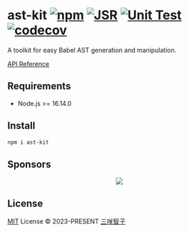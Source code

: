 # ast-kit [![npm](https://img.shields.io/npm/v/ast-kit.svg)](https://npmjs.com/package/ast-kit) [![JSR](https://jsr.io/badges/@sxzz/ast-kit)](https://jsr.io/@sxzz/ast-kit) [![Unit Test](https://github.com/sxzz/ast-kit/actions/workflows/unit-test.yml/badge.svg)](https://github.com/sxzz/ast-kit/actions/workflows/unit-test.yml) [![codecov](https://codecov.io/gh/sxzz/ast-kit/graph/badge.svg?token=MHTCPNMZAK)](https://codecov.io/gh/sxzz/ast-kit)

A toolkit for easy Babel AST generation and manipulation.

[API Reference](https://paka.dev/npm/ast-kit/api)

## Requirements

- Node.js >= 16.14.0

## Install

```bash
npm i ast-kit
```

## Sponsors

<p align="center">
  <a href="https://cdn.jsdelivr.net/gh/sxzz/sponsors/sponsors.svg">
    <img src='https://cdn.jsdelivr.net/gh/sxzz/sponsors/sponsors.svg'/>
  </a>
</p>

## License

[MIT](./LICENSE) License © 2023-PRESENT [三咲智子](https://github.com/sxzz)
